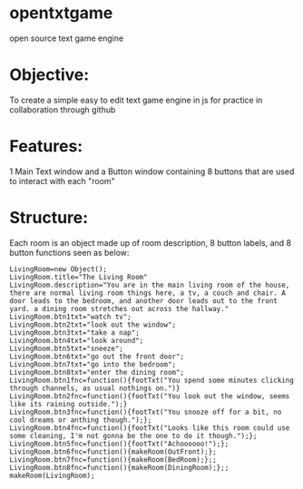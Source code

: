 # opentxtgame
open source text game engine

# Objective:
To create a simple easy to edit text game engine in js for practice in collaboration through github

# Features:
1 Main Text window and a Button window containing 8 buttons that are used to interact with each "room"

# Structure:
Each room is an object made up of room description, 8 button labels, and 8 button functions seen as below:

```
LivingRoom=new Object();
LivingRoom.title="The Living Room"
LivingRoom.description="You are in the main living room of the house, there are normal living room things here, a tv, a couch and chair. A door leads to the bedroom, and another door leads out to the front yard. a dining room stretches out across the hallway."
LivingRoom.btn1txt="watch tv";
LivingRoom.btn2txt="look out the window";
LivingRoom.btn3txt="take a nap";
LivingRoom.btn4txt="look around";
LivingRoom.btn5txt="sneeze";
LivingRoom.btn6txt="go out the front door";
LivingRoom.btn7txt="go into the bedroom";
LivingRoom.btn8txt="enter the dining room";
LivingRoom.btn1fnc=function(){footTxt("You spend some minutes clicking through channels, as usual nothings on.")}
LivingRoom.btn2fnc=function(){footTxt("You look out the window, seems like its raining outside.");}
LivingRoom.btn3fnc=function(){footTxt("You snooze off for a bit, no cool dreams or anthing though.");};
LivingRoom.btn4fnc=function(){footTxt("Looks like this room could use some cleaning, I'm not gonna be the one to do it though.");};
LivingRoom.btn5fnc=function(){footTxt("Achoooooo!");};
LivingRoom.btn6fnc=function(){makeRoom(OutFront);};
LivingRoom.btn7fnc=function(){makeRoom(BedRoom);};;
LivingRoom.btn8fnc=function(){makeRoom(DiningRoom);};;
makeRoom(LivingRoom);

```
